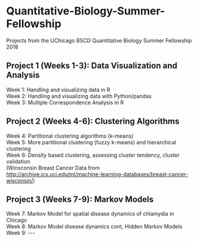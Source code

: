 # Quantitative-Biology-Summer-Fellowship
Projects from the UChicago BSCD Quantitative Biology Summer Fellowship 2018 

## Project 1 (Weeks 1-3): Data Visualization and Analysis
Week 1: Handling and visualizing data in R\
Week 2: Handling and visualizing data with Python/pandas \
Week 3: Multiple Correspondence Analysis in R 

## Project 2 (Weeks 4-6): Clustering Algorithms
Week 4: Partitional clustering algorithms (k-means) \
Week 5: More partitional clustering (fuzzy k-means) and hierarchical clustering \
Week 6: Density based clustering, assessing cluster tendency, cluster validation \
(Winsconsin Breast Cancer Data from http://archive.ics.uci.edu/ml/machine-learning-databases/breast-cancer-wisconsin/) 

## Project 3 (Weeks 7-9): Markov Models 
Week 7: Markov Model for spatial disease dynamics of chlamydia in Chicago \
Week 8: Markov Model disease dynamics cont, Hidden Markov Models \
Week 9: --- 
